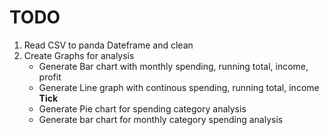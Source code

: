 # TODO
 1. Read CSV to panda Dateframe and clean
 2. Create Graphs for analysis
    - Generate Bar chart with monthly spending, running total, income, profit
    - Generate Line graph with continous spending, running total, income **Tick**
    - Generate Pie chart for spending category analysis
    - Generate bar chart for monthly category spending analysis
